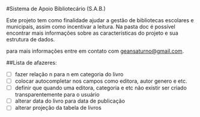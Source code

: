 #Sistema de Apoio Bibliotecário (S.A.B.)

Este projeto tem como finalidade ajudar a gestão de bibliotecas escolares e municipais, assim como incentivar  a leitura.
Na pasta doc é possível encontrar mais informações sobre as características do projeto e sua estrutura de dados.

para mais informações entre em contato com geansaturno@gmail.com.

##Lista de afazeres:

- [ ] fazer relação n para n em categoria do livro
- [ ] colocar autocompletar nos campos como editora, autor genero e etc.
- [ ] definir que quando uma editora, categoria e etc não existir ser criado transparentemente para o usuário
- [ ] alterar data do livro para data de publicação
- [ ] alterar projeção da tabela de livros
